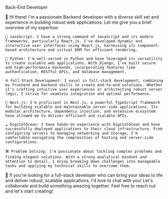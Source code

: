 Back-End Developer

👋 Hi there! I'm a passionate Backend developer with a diverse skill set and experience in building robust web applications. Let me give you a brief overview of my expertise:

    🚀 JavaScript: I have a strong command of JavaScript and its modern frameworks, particularly React.js. I've developed dynamic and interactive user interfaces using React.js, harnessing its component-based architecture and virtual DOM for efficient rendering.

    🐍 Python: I'm well-versed in Python and have leveraged its versatility to create scalable web applications. With Django, I've built secure and high-performance backends, incorporating features like authentication, RESTful APIs, and database management.

    🌐 Full-Stack Development: I excel in full-stack development, combining my frontend and backend skills to create end-to-end solutions. Whether it's crafting intuitive user experiences or architecting robust server logic, I strive for seamless integration and optimal performance.

    🌱 Nest.js: I'm proficient in Nest.js, a powerful TypeScript framework for building scalable and maintainable server-side applications. Its modular architecture, dependency injection, and extensive ecosystem have allowed me to deliver efficient and scalable APIs.

    ☁️ DigitalOcean: I have hands-on experience with DigitalOcean and have successfully deployed applications to their cloud infrastructure. From configuring servers to managing networking and storage, I'm comfortable navigating the complexities of hosting and server-side configurations.

    🛠️ Problem Solving: I'm passionate about tackling complex problems and finding elegant solutions. With a strong analytical mindset and attention to detail, I enjoy breaking down challenges into manageable tasks and applying my technical skills to overcome them.

🌟 If you're looking for a full-stack developer who can bring your ideas to life and deliver robust, scalable applications, I'd love to chat with you! Let's collaborate and build something amazing together. Feel free to reach out and let's start creating!
